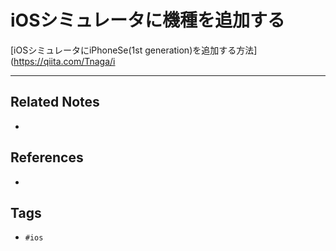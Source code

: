 # iOSシミュレータに機種を追加する
[iOSシミュレータにiPhoneSe(1st generation)を追加する方法](https://qiita.com/Tnaga/i

---
## Related Notes
- 

## References
- 

## Tags
- `#ios` 